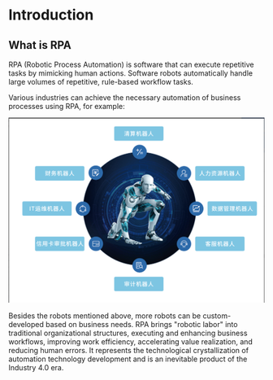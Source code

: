 # Introduction

## What is RPA <span id="what-is-rpa"></span>

RPA (Robotic Process Automation) is software that can execute repetitive tasks by mimicking human actions. Software robots automatically handle large volumes of repetitive, rule-based workflow tasks.

Various industries can achieve the necessary automation of business processes using RPA, for example:

![image-20220509144255490](Instrostion.assets/image-20220509144255490.png)

Besides the robots mentioned above, more robots can be custom-developed based on business needs. RPA brings "robotic labor" into traditional organizational structures, executing and enhancing business workflows, improving work efficiency, accelerating value realization, and reducing human errors. It represents the technological crystallization of automation technology development and is an inevitable product of the Industry 4.0 era.
